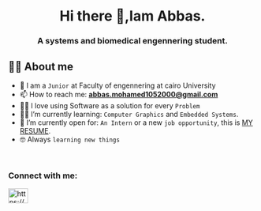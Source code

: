 <h1 align="center"> Hi there 👋,Iam Abbas.
<h3 align="center"> A systems and biomedical engennering student.

## :sassy_man:  About me
- :school: I am a `Junior` at Faculty of engennering at cairo University
- 📫 How to reach me: **abbas.mohamed1052000@gmail.com**
- :technologist: I love using Software as a solution for every `Problem`
- :student: I’m currently learning: `Computer Graphics` and `Embedded Systems`.
- :thinking: I’m currently open for: `An Intern` or a new `job opportunity`, this is [MY RESUME](https://drive.google.com/file/d/1gdiny_4f5TVbSdfyAQxokLMMrBTi054P/view?usp=sharing).
- :nerd_face: Always `learning new things`

<br>

<h3 align="left">Connect with me:</h3>
<p align="left">
<a href="https://www.linkedin.com/in/abbas-mohamed-44682a23b/" target="blank"><img align="center" src="https://raw.githubusercontent.com/rahuldkjain/github-profile-readme-generator/master/src/images/icons/Social/linked-in-alt.svg" alt="https://www.linkedin.com/in/abdalrahman-khaled-12ba431b5/" height="30" width="40" /></a>
</p>


<!--
**abbas695/abbas695** is a ✨ _special_ ✨ repository because its `README.md` (this file) appears on your GitHub profile.

Here are some ideas to get you started:

- 🔭 I’m currently working on ...
- 🌱 I’m currently learning ...
- 👯 I’m looking to collaborate on ...
- 🤔 I’m looking for help with ...
- 💬 Ask me about ...
- 📫 How to reach me: ...
- 😄 Pronouns: ...
- ⚡ Fun fact: ...
-->
